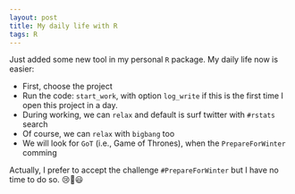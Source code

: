 ```yaml
---
layout: post
title: My daily life with R
tags: R
---
```


Just added some new tool in my personal `R` package. My daily life now is easier:

- First, choose the project
- Run the code: `start_work`, with option `log_write` if this is the first time I open this project in a day.
- During working, we can `relax` and default is surf twitter with `#rstats` search
- Of course, we can `relax` with `bigbang` too
- We will look for `GoT` (i.e., Game of Thrones), when the `PrepareForWinter` comming

Actually, I prefer to accept the challenge `#PrepareForWinter` but I have no time to do so. :cry::shit::smiley:
